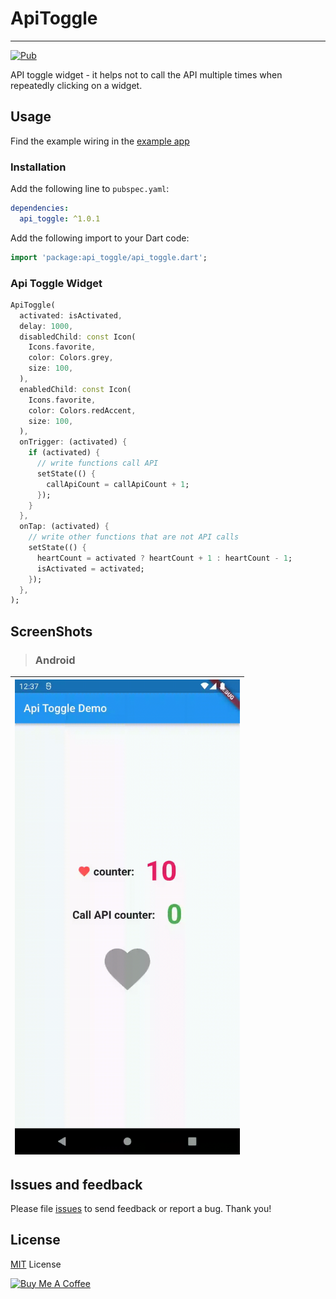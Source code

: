 # ApiToggle

------

[![Pub](https://img.shields.io/pub/v/api_toggle.svg)](https://pub.dev/packages/api_toggle)

API toggle widget - it helps not to call the API multiple times when repeatedly clicking on a widget.

## Usage 
Find the example wiring in the [example app](https://github.com/14h4i/api_toggle/blob/master/example/lib/main.dart)
### Installation

Add the following line to `pubspec.yaml`:

```yaml
dependencies:
  api_toggle: ^1.0.1
```

Add the following import to your Dart code:

```dart
import 'package:api_toggle/api_toggle.dart';
```


### Api Toggle Widget


```dart
ApiToggle(
  activated: isActivated,
  delay: 1000,
  disabledChild: const Icon(
    Icons.favorite,
    color: Colors.grey,
    size: 100,
  ),
  enabledChild: const Icon(
    Icons.favorite,
    color: Colors.redAccent,
    size: 100,
  ),
  onTrigger: (activated) {
    if (activated) {
      // write functions call API
      setState(() {
        callApiCount = callApiCount + 1;
      });
    }
  },
  onTap: (activated) {
    // write other functions that are not API calls
    setState(() {
      heartCount = activated ? heartCount + 1 : heartCount - 1;
      isActivated = activated;
    });
  },
);
```


## ScreenShots

> ### Android
| <img src="https://raw.githubusercontent.com/14h4i/api_toggle/master/screenshots/demo.gif" width="360" /> 
| :------------:




## Issues and feedback

Please file [issues](https://github.com/14h4i/api_toggle/issues) to send feedback or report a bug. Thank you!


## License

[MIT](https://mit-license.org) License

<a href="https://www.buymeacoffee.com/14h4i" target="_blank"><img src="https://cdn.buymeacoffee.com/buttons/default-orange.png" alt="Buy Me A Coffee" height="41" width="174"></a>

